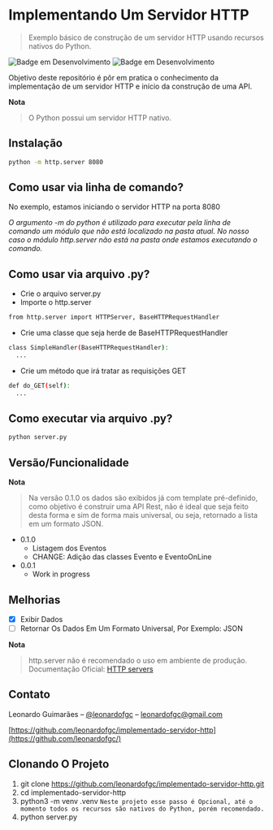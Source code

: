 # Implementando Um Servidor HTTP
> Exemplo básico de construção de um servidor HTTP usando recursos nativos do Python.

![Badge em Desenvolvimento](https://img.shields.io/badge/Python-3.10-green)
![Badge em Desenvolvimento](https://img.shields.io/badge/Status-Em%20Desenvolvimento-green)

Objetivo deste repositório é pôr em pratica o conhecimento da implementação de um servidor HTTP e início da construção de uma API. 

**Nota**
> O Python possui um servidor HTTP nativo.

## Instalação

```bash
python -m http.server 8080
```

## Como usar via linha de comando?

No exemplo, estamos iniciando o servidor HTTP na porta 8080

_O argumento -m do python é utilizado para executar pela linha de comando um módulo que não está localizado na pasta atual. No nosso caso o módulo http.server não está na pasta onde estamos executando o comando._

## Como usar via arquivo .py?
- Crie o arquivo server.py
- Importe o http.server

```bash
from http.server import HTTPServer, BaseHTTPRequestHandler
```
- Crie uma classe que seja herde de BaseHTTPRequestHandler
```bash
class SimpleHandler(BaseHTTPRequestHandler):
  ...
```
- Crie um método que irá tratar as requisições GET
```bash
def do_GET(self):
  ...
```
## Como executar via arquivo .py?

```bash
python server.py
```

## Versão/Funcionalidade
**Nota**
> Na versão 0.1.0 os dados são exibidos já com template pré-definido, como objetivo é construir uma API Rest, não é ideal que seja feito desta forma e sim de forma mais universal, ou seja, retornado a lista em um formato JSON.
* 0.1.0
    * Listagem dos Eventos
    * CHANGE: Adição das classes Evento e EventoOnLine
* 0.0.1
    * Work in progress

## Melhorias
- [x] Exibir Dados
- [ ] Retornar Os Dados Em Um Formato Universal, Por Exemplo: JSON 

**Nota**
> http.server não é recomendado o uso em ambiente de produção.
> Documentação Oficial: [HTTP servers](https://docs.python.org/3/library/http.server.html#module-http.server "HTTP servers") 
## Contato

Leonardo Guimarães – [@leonardofgc](https://www.linkedin.com/in/leonardofgc/) – leonardofgc@gmail.com

[https://github.com/leonardofgc/implementado-servidor-http](https://github.com/leonardofgc/)

## Clonando O Projeto

1. git clone https://github.com/leonardofgc/implementado-servidor-http.git
2. cd implementado-servidor-http
3. python3 -m venv .venv `Neste projeto esse passo é Opcional, até o momento todos os recursos são nativos do Python, porém recomendado.`
4. python server.py
